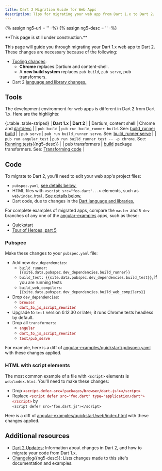 ```yaml
---
title: Dart 2 Migration Guide for Web Apps
description: Tips for migrating your web app from Dart 1.x to Dart 2.
---
```

{% assign ng5-url = '' -%}
{% assign ng5-desc = '' -%}

<style>
del { color: rgba(255,0,0,.35); }
del code { color: darkred; }
</style>

<aside class="alert-warning alert" markdown="1">
  **This page is still under construction.**
</aside>

This page will guide you through migrating your Dart 1.x web app to Dart 2.
These changes are necessary because of the following:

- [Tooling changes](#tools):
  - **Chrome** replaces Dartium and content-shell.
  - A **new build system** replaces `pub build`, `pub serve`, pub transformers.
- Dart 2 [language and library changes.][dart-2]

## Tools

The development environment for web apps is different in Dart 2 from Dart 1.x.
Here are the highlights:

{:.table .table-striped}
| **Dart 1.x** | **Dart 2** |
| Dartium, content shell | Chrome and [dartdevc][] |
| `pub build` | `pub run build_runner build`. See: [build_runner build](/tools/build_runner#build) |
| `pub serve` | `pub run build_runner serve`. See: [build_runner serve](/tools/build_runner#serve) |
| `pub run angular_test` | `pub run build_runner test -- -p chrome`. See: [Running tests][]{{ng5-desc}} |
| pub transformers | [build][] package transformers. See: [Transforming code][] |

## Code

To migrate to Dart 2, you'll need to edit your web app's project files:

- `pubspec.yaml`, [see details below.](#pubspec)
- HTML files with `<script src="foo.dart"...>` elements,
  such as `web/index.html`. [See details below.](#web-index-html)
- Dart code, due to changes in the [Dart language and libraries.][dart-2]

For complete examples of migrated apps, compare the `master` and `5-dev` branches
of any one of the [angular-examples][] apps, such as these:

- [Quickstart][angular-examples/quickstart]
- [Tour of Heroes, part 5][angular-examples/toh-5]

### Pubspec

Make these changes to your `pubspec.yaml` file:

- Add new `dev_dependencies`:
  - `build_runner: {{site.data.pubspec.dev_dependencies.build_runner}}`
  - `build_test: {{site.data.pubspec.dev_dependencies.build_test}}`, if you are running tests
  - `build_web_compilers: {{site.data.pubspec.dev_dependencies.build_web_compilers}}`
- Drop `dev_dependencies`:
  - <del>`browser`</del>
  - <del>`dart_to_js_script_rewriter`</del>
- Upgrade to `test` version 0.12.30 or later; it runs Chrome tests headless by default.
- Drop all `transformers`:
  - <del>`angular`</del>
  - <del>`dart_to_js_script_rewriter`</del>
  - <del>`test/pub_serve`</del>

For example, here is a diff of
[angular-examples/quickstart/pubspec.yaml][]
with these changes applied.

<a id="web-index-html"></a>
### HTML with script elements

The most common example of a file with `<script>` elements is `web/index.html`.
You'll need to make these changes:

- Drop <del>`<script defer src="packages/browser/dart.js"></script>`</del>
- Replace <del>`<script defer src="foo.dart" type="application/dart"></script>`</del> by<br>
  `<script defer src="foo.dart.js"></script>`

Here is a diff of
[angular-examples/quickstart/web/index.html][]
with these changes applied.

## Additional resources

- [Dart 2 Updates:][dart-2]
  Information about changes in Dart 2, and how to migrate your code from Dart 1.x.
- [Changelog][Documentation changelog]{{ng5-desc}}:
  Lists changes made to this site's documentation and examples.

[angular-examples]: https://github.com/angular-examples
[angular-examples/quickstart]: https://github.com/angular-examples/quickstart/compare/master...5-dev
[angular-examples/quickstart/pubspec.yaml]: https://github.com/angular-examples/quickstart/compare/master...5-dev#diff-2
[angular-examples/quickstart/web/index.html]: https://github.com/angular-examples/quickstart/compare/master...5-dev#diff-4
[angular-examples/toh-5]: https://github.com/angular-examples/toh-5/compare/master...5-dev
[build]: https://github.com/dart-lang/build
[build_runner]: https://pub.dartlang.org/packages/build_runner
[dart-2]: {{site.dartlang}}/dart-2
[dartdevc]: /tools/dartdevc
[Documentation changelog]: {{ng5-url}}/changelog
[Getting started with build_runner]: https://github.com/dart-lang/build/blob/master/docs/getting_started.md#getting-started-with-build_runner
[Running tests]: {{ng5-url}}/angular/guide/testing/component/running-tests
[Transforming code]: https://github.com/dart-lang/build/blob/master/docs/transforming_code.md
